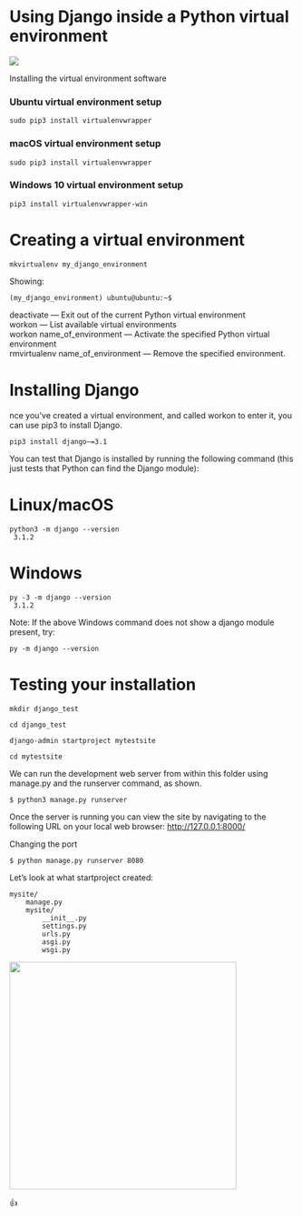 # Using Django inside a Python virtual environment

<img src="https://encrypted-tbn0.gstatic.com/images?q=tbn:ANd9GcQ4IRLqukJCFc6FR9kERu_1npoxO9XjVA8orNHsfTTZih7x5V05CIRiTeLpGBKEmL_ezGw&usqp=CAU">


Installing the virtual environment software


### Ubuntu virtual environment setup

	sudo pip3 install virtualenvwrapper


### macOS virtual environment setup

	sudo pip3 install virtualenvwrapper


### Windows 10 virtual environment setup

	pip3 install virtualenvwrapper-win

# Creating a virtual environment

	mkvirtualenv my_django_environment

  Showing: 

    (my_django_environment) ubuntu@ubuntu:~$

  deactivate — Exit out of the current Python virtual environment <br>
  workon — List available virtual environments <br>
  workon name_of_environment — Activate the specified Python virtual environment <br>
  rmvirtualenv name_of_environment — Remove the specified environment.


# Installing Django

nce you've created a virtual environment, and called workon to enter it, you can use pip3 to install Django.

	pip3 install django~=3.1

You can test that Django is installed by running the following command (this just tests that Python can find the Django module):

# Linux/macOS

	python3 -m django --version
	 3.1.2

# Windows

	py -3 -m django --version
	 3.1.2


Note: If the above Windows command does not show a django module present, try:

	py -m django --version


# Testing your installation

	mkdir django_test

	cd django_test	

	django-admin startproject mytestsite

	cd mytestsite

We can run the development web server from within this folder using manage.py and the runserver command, as shown.

	$ python3 manage.py runserver

Once the server is running you can view the site by navigating to the following URL on your local web browser: http://127.0.0.1:8000/


Changing the port

	$ python manage.py runserver 8080



Let’s look at what startproject created:

	mysite/
	    manage.py
	    mysite/
	        __init__.py
	        settings.py
	        urls.py
	        asgi.py
	        wsgi.py

<img src="https://pythonprogramming.net/static/images/django/django-it-worked.png" width="400">



:+1: